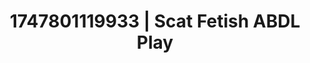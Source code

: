 ---
categories:
- Cinematic erotica
- Swimmer
- Naughty librarian
- Tattooed beauties
- MILF fantasy
image: /assets/images/1747801119933.jpg
layout: post
seo:
  description: Featured content with exclusive Scat Fetish, ABDL Play. HD images available.
  keywords: Scat Fetish, ABDL Play
  og_image: /assets/images/1747801119933.jpg
  schema_type: VisualArtwork
tags:
- '#1747801119933'
- Scat Fetish
- ABDL Play
title: 1747801119933 | Scat Fetish ABDL Play
---